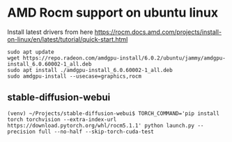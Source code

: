 # AMD Rocm support on ubuntu linux

Install latest drivers from here https://rocm.docs.amd.com/projects/install-on-linux/en/latest/tutorial/quick-start.html

```
sudo apt update
wget https://repo.radeon.com/amdgpu-install/6.0.2/ubuntu/jammy/amdgpu-install_6.0.60002-1_all.deb
sudo apt install ./amdgpu-install_6.0.60002-1_all.deb
sudo amdgpu-install --usecase=graphics,rocm
```

## stable-diffusion-webui

```
(venv) ~/Projects/stable-diffusion-webui$ TORCH_COMMAND='pip install torch torchvision --extra-index-url https://download.pytorch.org/whl/rocm5.1.1' python launch.py --precision full --no-half --skip-torch-cuda-test
```
